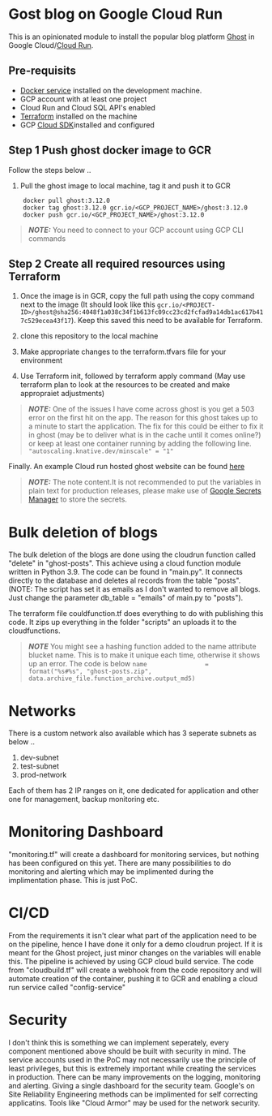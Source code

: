 # Gost blog on Google Cloud Run 

This is an opinionated module to install the popular blog platform [Ghost](https://ghost.org) in Google Cloud/[Cloud Run](https://cloud.google.com/run).

## Pre-requisits

* [Docker service](https://docs.docker.com/desktop/windows/install/) installed on the development machine.
* GCP account with at least one project
* Cloud Run and Cloud SQL API's enabled
* [Terraform](https://www.terraform.io/downloads.html) installed on the machine 
* GCP [Cloud SDK](https://cloud.google.com/sdk/docs/install)installed and configured

## Step 1 Push ghost docker image to GCR

Follow the steps below ..

1. Pull the ghost image to local machine, tag it and push it to GCR

```
    docker pull ghost:3.12.0
    docker tag ghost:3.12.0 gcr.io/<GCP_PROJECT_NAME>/ghost:3.12.0
    docker push gcr.io/<GCP_PROJECT_NAME>/ghost:3.12.0
```

> **_NOTE:_** You need to connect to your GCP account using GCP CLI commands

## Step 2 Create all required resources using Terraform

1. Once the image is in GCR, copy the full path using the copy command next to the image (It should look like this ```gcr.io/<PROJECT-ID>/ghost@sha256:4048f1a038c34f1b613fc09cc23cd2fcfad9a14db1ac617b417c529ecea43f17```). Keep this saved this need to be available for Terraform.

2. clone this repository to the local machine
3. Make appropriate changes to the terraform.tfvars file for your environment
4. Use Terraform init, followed by terraform apply command (May use terraform plan to look at the resources to be created and make appropraiet adjustments)

> **_NOTE:_** One of the issues I have come across ghost is you get a 503 error on the first hit on the app. The reason for this ghost takes up to a minute to start the application. The fix for this could be either to fix it in ghost (may be to deliver what is in the cache until it comes online?) or keep at least one container running by adding the following line.
```"autoscaling.knative.dev/minscale" = "1"```

Finally. An example Cloud run hosted ghost website can be found [here](https://cloudrun-srv-rdvuf5br2a-nw.a.run.app/)

> **_NOTE:_**  The note content.It is not recommended to put the variables in plain text for production releases, please make use of [Google Secrets Manager](https://cloud.google.com/secret-manager) to store the secrets.

# Bulk deletion of blogs

The bulk deletion of the blogs are done using the cloudrun function called "delete" in "ghost-posts". This achieve using a cloud function module written in Python 3.9. The code can be found in "main.py". It connects directly to the database and deletes al records from the table "posts". 
(NOTE: The script has set it as emails as I don't wanted to remove all blogs. Just change the parameter db_table = "emails" of main.py to "posts").

The terraform file couldfunction.tf does everything to do with publishing this code. It zips up everything in the folder "scripts" an uploads it to the cloudfunctions. 

> **_NOTE_**  You might see a hashing function added to the name attribute blucket name. This is to make it unique each time, otherwise it shows up an error. The code is below
```name                =  format("%s#%s", "ghost-posts.zip", data.archive_file.function_archive.output_md5)```

# Networks

There is a custom network also available which has 3 seperate subnets as below ..

1. dev-subnet
2. test-subnet
3. prod-network

Each of them has 2 IP ranges on it, one dedicated for application and other one for management, backup monitoring etc.

# Monitoring Dashboard

"monitoring.tf" will create a dashboard for monitoring services, but nothing has been configured on this yet. There are many possibilities to do monitoring and alerting which may be implimented during the implimentation phase. This is just PoC.

# CI/CD

From the requirements it isn't clear what part of the application need to be on the pipeline, hence I have done it only for a demo cloudrun project. If it is meant for the Ghost project, just minor changes on the variables will enable this. The pipeline is achieved by using GCP cloud build service. The code from "cloudbuild.tf" will create a webhook from the code repository and will automate creation of the container, pushing it to GCR and enabling a cloud run service called "config-service"

# Security

I don't think this is something we can implement seperately, every component mentioned above should be built with security in mind. The service accounts used in the PoC may not necessarily use the principle of least privileges, but this is extremely important while creating the services in production. There can be many improvements on the logging, monitoring and alerting. Giving a single dashboard for the security team. Google's on Site Reliability Engineering methods can be implimented for self correcting applicatins. Tools like "Cloud Armor" may be used for the network security. 



